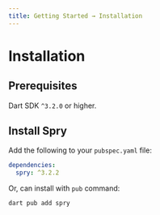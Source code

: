 ```yaml
---
title: Getting Started → Installation
---
```


# Installation

## Prerequisites

Dart SDK `^3.2.0` or higher.

## Install Spry

Add the following to your `pubspec.yaml` file:

```yaml
dependencies:
  spry: ^3.2.2
```

Or, can install with `pub` command:

```bash
dart pub add spry
```
